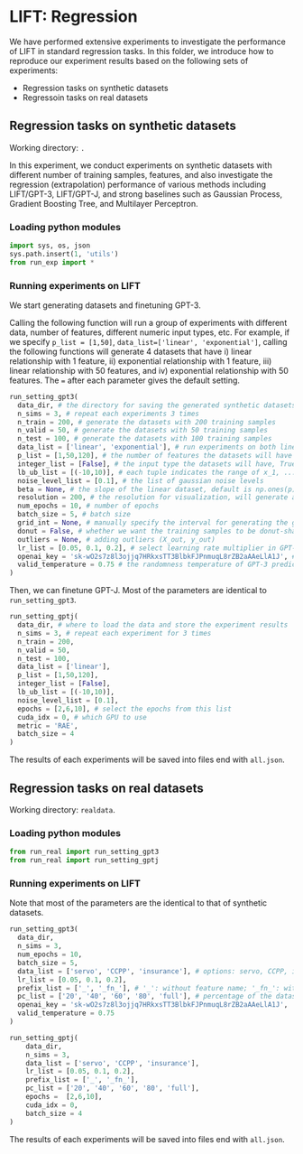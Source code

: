 # LIFT: Regression

We have performed extensive experiments to investigate the performance of LIFT in standard regression tasks. In this folder, we introduce how to reproduce our experiment results based on the following sets of experiments:

* Regression tasks on synthetic datasets 
* Regressoin tasks on real datasets

## Regression tasks on synthetic datasets

Working directory: `.`

In this experiment, we conduct experiments on synthetic datasets with different number of training samples, features, and also investigate the regression (extrapolation) performance of various methods including LIFT/GPT-3, LIFT/GPT-J, and strong baselines such as Gaussian Process, Gradient Boosting Tree, and Multilayer Perceptron. 

### Loading python modules

```python
import sys, os, json
sys.path.insert(1, 'utils')
from run_exp import *
```

### Running experiments on LIFT

We start generating datasets and finetuning GPT-3. 

Calling the following function will run a group of experiments with different data, number of features, different numeric input types, etc. For example, if we specify `p_list = [1,50]`, `data_list=['linear', 'exponential']`, calling the following functions will generate 4 datasets that have i) linear relationship with 1 feature, ii) exponential relationship with 1 feature, iii) linear relationship with 50 features, and iv) exponential relationship with 50 features. The `=` after each parameter gives the default setting. 

```python
run_setting_gpt3(
  data_dir, # the directory for saving the generated synthetic datasets, experiments results and the GPT-3 model information
  n_sims = 3, # repeat each experiments 3 times
  n_train = 200, # generate the datasets with 200 training samples
  n_valid = 50, # generate the datasets with 50 training samples
  n_test = 100, # generate the datasets with 100 training samples
  data_list = ['linear', 'exponential'], # run experiments on both linear and exponential datasets. Options: linear, quadratic, cosine, exponential, l1norm, piecewise
  p_list = [1,50,120], # the number of features the datasets will have
  integer_list = [False], # the input type the datasets will have, True indicates integers, False indicates real numbers
  lb_ub_list = [(-10,10)], # each tuple indicates the range of x_1, ..., x_p
  noise_level_list = [0.1], # the list of gaussian noise levels
  beta = None, # the slope of the linear dataset, default is np.ones(p)*0.9
  resolution = 200, # the resolution for visualization, will generate a grid dataset with 200 samples
  num_epochs = 10, # number of epochs
  batch_size = 5, # batch size
  grid_int = None, # manually specify the interval for generating the grid dataset
  donut = False, # whether we want the training samples to be donut-shaped
  outliers = None, # adding outliers (X_out, y_out)
  lr_list = [0.05, 0.1, 0.2], # select learning rate multiplier in GPT-3 from lr_list
  openai_key = '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', # openai key
  valid_temperature = 0.75 # the randomness temperature of GPT-3 prediction
)

```

Then, we can finetune GPT-J. Most of the parameters are identical to `run_setting_gpt3`. 

```python
run_setting_gptj(
  data_dir, # where to load the data and store the experiment results
  n_sims = 3, # repeat each experiment for 3 times
  n_train = 200, 
  n_valid = 50, 
  n_test = 100, 
  data_list = ['linear'], 
  p_list = [1,50,120],
  integer_list = [False], 
  lb_ub_list = [(-10,10)],
  noise_level_list = [0.1], 
  epochs = [2,6,10], # select the epochs from this list
  cuda_idx = 0, # which GPU to use
  metric = 'RAE', 
  batch_size = 4
)
```

The results of each experiments will be saved into files end with `all.json`.

## Regression tasks on real datasets

Working directory: `realdata`.

### Loading python modules

```python
from run_real import run_setting_gpt3
from run_real import run_setting_gptj
```

### Running experiments on LIFT

Note that most of the parameters are the identical to that of synthetic datasets.

```python
run_setting_gpt3(
  data_dir, 
  n_sims = 3, 
  num_epochs = 10, 
  batch_size = 5,
  data_list = ['servo', 'CCPP', 'insurance'], # options: servo, CCPP, insurance, student
  lr_list = [0.05, 0.1, 0.2],
  prefix_list = ['_', '_fn_'], # '_': without feature name; '_fn_': with feature name
  pc_list = ['20', '40', '60', '80', 'full'], # percentage of the dataset used for training
  openai_key = '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',
  valid_temperature = 0.75
)
```

```python
run_setting_gptj(
	data_dir, 
	n_sims = 3, 
	data_list = ['servo', 'CCPP', 'insurance'], 
	lr_list = [0.05, 0.1, 0.2],
	prefix_list = ['_', '_fn_'],
	pc_list = ['20', '40', '60', '80', 'full'],
	epochs =  [2,6,10],
	cuda_idx = 0,
	batch_size = 4
)
```

The results of each experiments will be saved into files end with `all.json`.